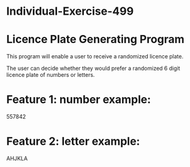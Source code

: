# Individual-Exercise-499

# Licence Plate Generating Program
This program will enable a user to receive a randomized licence plate.

The user can decide whether they would prefer a randomized 6 digit licence plate of numbers or letters.

# Feature 1: number example:
557842

# Feature 2: letter example:
AHJKLA
